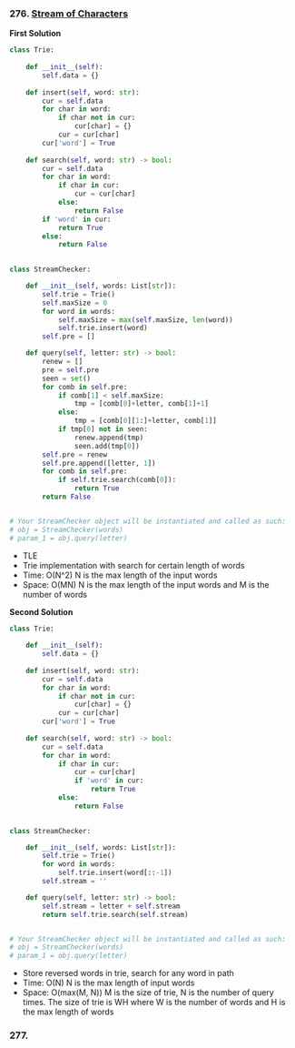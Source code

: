 ### 276. [Stream of Characters](https://leetcode.com/problems/stream-of-characters/)

**First Solution**

```python
class Trie:
    
    def __init__(self):
        self.data = {}
        
    def insert(self, word: str):
        cur = self.data
        for char in word:
            if char not in cur:
                cur[char] = {}
            cur = cur[char]
        cur['word'] = True
        
    def search(self, word: str) -> bool:
        cur = self.data
        for char in word:
            if char in cur:
                cur = cur[char]
            else:
                return False
        if 'word' in cur:
            return True
        else:
            return False
            

class StreamChecker:

    def __init__(self, words: List[str]):
        self.trie = Trie()
        self.maxSize = 0
        for word in words:
            self.maxSize = max(self.maxSize, len(word))
            self.trie.insert(word)
        self.pre = []

    def query(self, letter: str) -> bool:
        renew = []
        pre = self.pre
        seen = set()
        for comb in self.pre:
            if comb[1] < self.maxSize:
                tmp = [comb[0]+letter, comb[1]+1]
            else:
                tmp = [comb[0][1:]+letter, comb[1]]
            if tmp[0] not in seen:
                renew.append(tmp)
                seen.add(tmp[0])
        self.pre = renew
        self.pre.append([letter, 1])
        for comb in self.pre:
            if self.trie.search(comb[0]):
                return True
        return False


# Your StreamChecker object will be instantiated and called as such:
# obj = StreamChecker(words)
# param_1 = obj.query(letter)
```

* TLE
* Trie implementation with search for certain length of words
* Time: O(N^2) N is the max length of the input words
* Space: O(MN) N is the max length of the input words and M is the number of words

**Second Solution**

```python
class Trie:
    
    def __init__(self):
        self.data = {}
        
    def insert(self, word: str):
        cur = self.data
        for char in word:
            if char not in cur:
                cur[char] = {}
            cur = cur[char]
        cur['word'] = True
        
    def search(self, word: str) -> bool:
        cur = self.data
        for char in word:
            if char in cur:
                cur = cur[char]
                if 'word' in cur:
                    return True
            else:
                return False
            

class StreamChecker:

    def __init__(self, words: List[str]):
        self.trie = Trie()
        for word in words:
            self.trie.insert(word[::-1])
        self.stream = ''

    def query(self, letter: str) -> bool:
        self.stream = letter + self.stream
        return self.trie.search(self.stream)


# Your StreamChecker object will be instantiated and called as such:
# obj = StreamChecker(words)
# param_1 = obj.query(letter)
```

* Store reversed words in trie, search for any word in path
* Time: O(N) N is the max length of input words
* Space: O(max(M, N)) M is the size of trie, N is the number of query times. The size of trie is WH where W is the number of words and H is the max length of words





### 277. []()